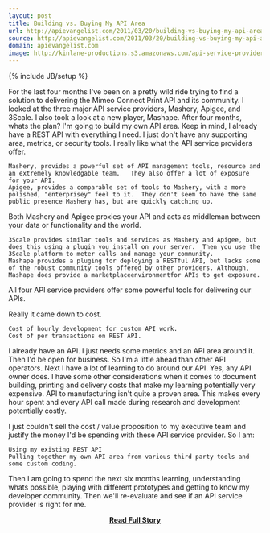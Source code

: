 ```yaml
---
layout: post
title: Building vs. Buying My API Area
url: http://apievangelist.com/2011/03/20/building-vs-buying-my-api-area/
source: http://apievangelist.com/2011/03/20/building-vs-buying-my-api-area/
domain: apievangelist.com
image: http://kinlane-productions.s3.amazonaws.com/api-service-providers/mashery-logo.png
---
```

{% include JB/setup %}<p>For the last four months I've been on a pretty wild ride trying to find a solution to delivering the Mimeo Connect Print API and its community.
I looked at the three major API service providers, Mashery, Apigee, and 3Scale.  I also took a look at a new player, Mashape.
After four months, whats the plan? I'm going to build my own API area.
Keep in mind, I already have a REST API with everything I need.  I just don't have any supporting area, metrics, or security tools.
I really like what the API service providers offer.

	Mashery, provides a powerful set of API management tools, resource and an extremely knowledgable team.   They also offer a lot of exposure for your API.
	Apigee, provides a comparable set of tools to Mashery, with a more polished, "enterprisey" feel to it.  They don't seem to have the same public presence Mashery has, but are quickly catching up.

Both Mashery and Apigee proxies your API and acts as middleman between your data or functionality and the world.

	3Scale provides similar tools and services as Mashery and Apigee, but does this using a plugin you install on your server.  Then you use the 3Scale platform to meter calls and manage your community.
	Mashape provides a pluging for deploying a RESTful API, but lacks some of the robust community tools offered by other providers. Although, Mashape does provide a marketplaceenvironmentfor APIs to get exposure.

All four API service providers offer some powerful tools for delivering our APIs.

Really it came down to cost.

	Cost of hourly development for custom API work.
	Cost of per transactions on REST API.

I already have an API.  I just needs some metrics and an API area around it. Then I'd be open for business. So I'm a little ahead than other API operators.
Next I have a lot of learning to do around our API.  Yes, any API owner does.  I have some other considerations when it comes to document building, printing and delivery costs that make my learning potentially very expensive. API to manufacturing isn't quite a proven area.
This makes every hour spent and every API call made during research and development potentially costly.

I just couldn't sell the cost / value proposition to my executive team and justify the money I'd be spending with these API service provider.
So I am:

	Using my existing REST API
	Pulling together my own API area from various third party tools and some custom coding.

Then I am going to spend the next six months learning, understanding whats possible, playing with different prototypes and getting to know my developer community.
Then we'll re-evaluate and see if an API service provider is right for me.
&nbsp;
</p>
<center><p><a href="http://apievangelist.com/2011/03/20/building-vs-buying-my-api-area/" style='padding:25px; font-sze:18px; font-weight: bold;'>Read Full Story</a></p></center>
